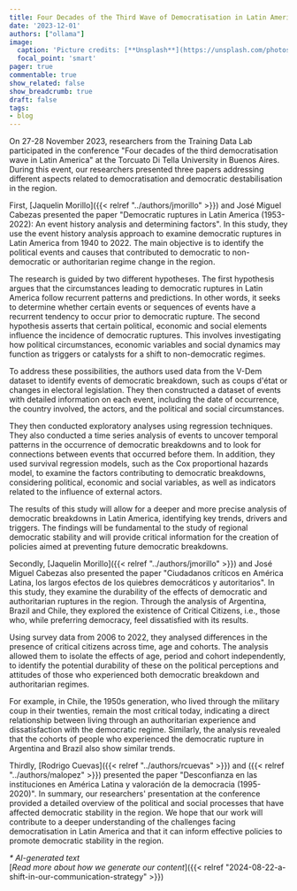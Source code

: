 ```yaml
---
title: Four Decades of the Third Wave of Democratisation in Latin America. Contributions from the Training Data Lab
date: '2023-12-01'
authors: ["ollama"]
image:
  caption: 'Picture credits: [**Unsplash**](https://unsplash.com/photos/cars-on-road-near-city-buildings-during-daytime-QhQ4WgX77G0)'
  focal_point: 'smart'
pager: true
commentable: true
show_related: false
show_breadcrumb: true
draft: false
tags:
- blog
---
```


On 27-28 November 2023, researchers from the Training Data Lab participated in the conference "Four decades of the third democratisation wave in Latin America" at the Torcuato Di Tella University in Buenos Aires. During this event, our researchers presented three papers addressing different aspects related to democratisation and democratic destabilisation in the region.

<!--more-->

First, [Jaquelin Morillo]({{< relref "../authors/jmorillo" >}}) and José Miguel Cabezas presented the paper "Democratic ruptures in Latin America (1953-2022): An event history analysis and determining factors". In this study, they use the event history analysis approach to examine democratic ruptures in Latin America from 1940 to 2022. The main objective is to identify the political events and causes that contributed to democratic to non-democratic or authoritarian regime change in the region.

The research is guided by two different hypotheses. The first hypothesis argues that the circumstances leading to democratic ruptures in Latin America follow recurrent patterns and predictions. In other words, it seeks to determine whether certain events or sequences of events have a recurrent tendency to occur prior to democratic rupture. The second hypothesis asserts that certain political, economic and social elements influence the incidence of democratic ruptures. This involves investigating how political circumstances, economic variables and social dynamics may function as triggers or catalysts for a shift to non-democratic regimes.

To address these possibilities, the authors used data from the V-Dem dataset to identify events of democratic breakdown, such as coups d'état or changes in electoral legislation. They then constructed a dataset of events with detailed information on each event, including the date of occurrence, the country involved, the actors, and the political and social circumstances.

They then conducted exploratory analyses using regression techniques. They also conducted a time series analysis of events to uncover temporal patterns in the occurrence of democratic breakdowns and to look for connections between events that occurred before them. In addition, they used survival regression models, such as the Cox proportional hazards model, to examine the factors contributing to democratic breakdowns, considering political, economic and social variables, as well as indicators related to the influence of external actors.

The results of this study will allow for a deeper and more precise analysis of democratic breakdowns in Latin America, identifying key trends, drivers and triggers. The findings will be fundamental to the study of regional democratic stability and will provide critical information for the creation of policies aimed at preventing future democratic breakdowns.

Secondly, [Jaquelin Morillo]({{< relref "../authors/jmorillo" >}}) and José Miguel Cabezas also presented the paper "Ciudadanos críticos en América Latina, los largos efectos de los quiebres democráticos y autoritarios". In this study, they examine the durability of the effects of democratic and authoritarian ruptures in the region. Through the analysis of Argentina, Brazil and Chile, they explored the existence of Critical Citizens, i.e., those who, while preferring democracy, feel dissatisfied with its results.

Using survey data from 2006 to 2022, they analysed differences in the presence of critical citizens across time, age and cohorts. The analysis allowed them to isolate the effects of age, period and cohort independently, to identify the potential durability of these on the political perceptions and attitudes of those who experienced both democratic breakdown and authoritarian regimes.

For example, in Chile, the 1950s generation, who lived through the military coup in their twenties, remain the most critical today, indicating a direct relationship between living through an authoritarian experience and dissatisfaction with the democratic regime. Similarly, the analysis revealed that the cohorts of people who experienced the democratic rupture in Argentina and Brazil also show similar trends.

Thirdly, [Rodrigo Cuevas]({{< relref "../authors/rcuevas" >}}) and ({{< relref "../authors/malopez" >}}) presented the paper "Desconfianza en las instituciones en América Latina y valoración de la democracia (1995-2020)".  In summary, our researchers' presentation at the conference provided a detailed overview of the political and social processes that have affected democratic stability in the region. We hope that our work will contribute to a deeper understanding of the challenges facing democratisation in Latin America and that it can inform effective policies to promote democratic stability in the region.

_* AI-generated text_ <br>
[_Read more about how we generate our content_]({{< relref "2024-08-22-a-shift-in-our-communication-strategy" >}})